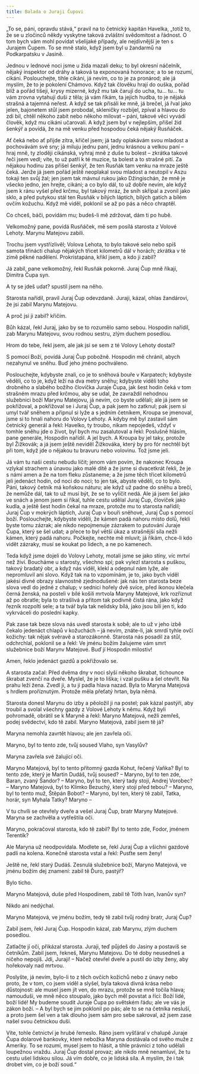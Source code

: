 ```yaml
---
title: Balada o Juraji Čupovi
---
```


„To se, páni, opravdu stává,“ pravil na to četnický kapitán Havelka, „totiž to, že se u zločinců někdy vyskytne taková zvláštní svědomitost a řádnost. O tom bych vám mohl povídat všelijaké případy, ale nejdivnější je ten s Jurajem Čupem. To se mně stalo, když jsem byl u žandarmů na Podkarpatsku v Jasině.

Jednou v lednové noci jsme u žida mazali deku; to byl okresní náčelník, nějaký inspektor od dráhy a taková ta exponovaná honorace; a to se rozumí, cikáni. Poslouchejte, tihle cikáni, já nevím, co to je za pronárod; ale já myslím, že to je pokolení Chámovo. Když tak člověku hrají do ouška, pořád blíž a pořád tišeji, krysy mizerné, když mu tak čarují do ucha, tu… tu… tu vám zrovna vytahují duši z těla; já vám říkám, ta jejich hudba, to je nějaká strašná a tajemná neřest. A když se tak přisáli ke mně, já brečel, já řval jako jelen, bajonetem stůl jsem probodal, skleničky rozbíjel, zpíval a hlavou do zdi bil, chtěl někoho zabít nebo někoho milovat – páni, takové věci vyvádí člověk, když mu cikáni učarovali. A když jsem byl v nejlepším, přišel žid šenkýř a povídá, že na mě venku před hospodou čeká nějaký Rusňáček.

Ať čeká nebo ať přijde zítra, křičel jsem; já tady oplakávám svou mladost a pochovávám své sny; já miluju jednu paní, jednu krásnou a velkou paní – hraj mně, ty zloději cikánská, vyhraj mně z duše tu bolest – zkrátka takové řeči jsem vedl; víte, to už patří k té muzice, ta bolest a to strašné pití. Za nějakou hodinu zas přišel šenkýř, že ten Rusňák tam venku na mraze ještě čeká. Jenže já jsem pořád ještě neoplakal svou mladost a neutopil v Aszu tokaji ten svůj žal; jen jsem tak mávnul rukou jako Džingischán, že mně je všecko jedno, jen hrejte, cikáni; a co bylo dál, to už dobře nevím, ale když jsem k ránu vyšel před krčmu, byl takový mráz, že sníh skřípal a zvonil jako sklo, a před putykou stál ten Rusňák v bílých láptích, bílých gatích a bílém ovčím kožuchu. Když mě viděl, poklonil se až po pás a něco chraptěl.

Co chceš, báči, povídám mu; budeš-li mě zdržovat, dám ti po hubě.

Velkomožný pane, povídá Rusňáček, mě sem posílá starosta z Volové Lehoty. Marynu Matejovu zabili.

Trochu jsem vystřízlivěl; Volova Lehota, to bylo takové selo nebo spíš samota třinácti chalup nějakých třicet kilometrů dál v horách; zkrátka v té zimě pěkné nadělení. Prokristapána, křikl jsem, a kdo ji zabil?

Já zabil, pane velkomožný, řekl Rusňák pokorně. Juraj Čup mně říkají, Dimitra Čupa syn.

A ty se jdeš udat? spustil jsem na něho.

Starosta nařídil, pravil Juraj Čup odevzdaně. Juraji, kázal, ohlas žandárovi, že jsi zabil Marynu Matejovu.

A proč jsi ji zabil? křičím.

Bůh kázal, řekl Juraj, jako by se to rozumělo samo sebou. Hospodin nařídil, zab Marynu Matejovu, svou rodnou sestru, zlým duchem posedlou.

Hrom do tebe, řekl jsem, ale jak jsi se sem z té Volovy Lehoty dostal?

S pomocí Boží, povídá Juraj Čup pobožně. Hospodin mě chránil, abych nezahynul ve sněhu. Buď jeho jméno pochváleno.

Poslouchejte, kdybyste znali, co je to sněhová bouře v Karpatech; kdybyste věděli, co to je, když leží na dva metry sněhu; kdybyste viděli toho drobného a slabého božího človíčka Juraje Čupa, jak šest hodin čeká v tom strašném mrazu před krčmou, aby se udal, že zavraždil nehodnou služebnici boží Marynu Matejovu, já nevím, co byste udělali; ale já jsem se pokřižoval, a pokřižoval se i Juraj Čup, a pak jsem ho zatknul; pak jsem si umyl tvář sněhem a připnul si lyže a s jedním četníkem, Kroupa se jmenoval, jsme si to hnali nahoru do Volovy Lehoty. A kdyby mě byl zastavil sám četnický generál a řekl: Havelko, ty troubo, nikam nepojedeš, vždyť v tomhle sněhu jde o život, byl bych mu zasalutoval a řekl: Poslušně hlásím, pane generále, Hospodin nařídil. A jel bych. A Kroupa by jel taky, protože byl Žižkovák; a já jsem ještě neviděl Žižkováka, který by pro fór nechtěl být při tom, když jde o nějakou tu bravuru nebo volovinu. Tož jsme jeli.

Já vám tu naši cestu nebudu líčit; jenom vám povím, že nakonec Kroupa vzlykal strachem a únavou jako malé dítě a že jsme si dvacetkrát řekli, že je s námi amen a že na tom fleku zůstaneme; a že jsme těch třicet kilometrů jeli jedenáct hodin, od noci do noci; to jen tak, abyste věděli, co to bylo. Páni, takový četník má koňskou náturu; ale když už padne do sněhu a brečí, že nemůže dál, tak to už musí být, že se to vylíčit nedá. Ale já jsem šel jako ve snách a jenom jsem si říkal, tuhle cestu udělal Juraj Čup, človíček jako kudla, a ještě šest hodin čekal na mraze, protože mu to starosta nařídil; Juraj Čup v mokrých láptích, Juraj Čup v bouři sněhové, Juraj Čup s pomocí boží. Poslouchejte, kdybyste viděli, že kámen padá nahoru místo dolů, řekli byste tomu zázrak; ale nikdo nepojmenuje zázrakem to putování Juraje Čupa, který se šel udat; a přece to byl větší úkaz a strašnější síla nežli kámen, který padá nahoru. Počkejte, nechte mě mluvit; já říkám, chce-li kdo vidět zázraky, musí se koukat po lidech, a ne po kamenech.

Teda když jsme dojeli do Volovy Lehoty, motali jsme se jako stíny, víc mrtví než živí. Boucháme u starosty, všechno spí; pak vylezl starosta s puškou, takový bradatý obr, a když nás viděl, klekl a odepnul nám lyže, ale nepromluvil ani slovo. Když tak na to vzpomínám, je to, jako bych viděl jakési divné obrazy slavnostně zjednodušené: jak nás ten starosta beze slova vedl do jedné z chalup; v sednici hořely dvě svíce, před ikonou klečela černá ženská, na posteli v bílé košili mrtvola Maryny Matejové, krk rozříznut až po obratle; byla to strašlivá a přitom tak podivně čistá rána, jako když řezník rozpoltí sele; a ta tvář byla tak nelidsky bílá, jako jsou bílí jen ti, kdo vykrváceli do poslední kapky.

Pak zase tak beze slova nás uvedl starosta k sobě; ale to už v jeho izbě čekalo jedenáct chlapů v kožuchách – já nevím, znáte-li, jak smrdí tyhle ovčí kožichy: tak nějak svěravě a starozákonně. Starosta nás posadil za stůl, odchrchlal, poklonil se a řekl: Ve jménu božím žalujeme vám smrt služebnice boží Marynv Matejové. Buď jí Hospodin milostiv!

Amen, řeklo jedenáct gazdů a pokřižovalo se.

A starosta začal: Před dvěma dny v noci slyší někoho škrabat, tichounce škrabat zvenčí na dveře. Myslel, že je to liška; i vzal pušku a šel otevřít. Na prahu leží žena. Zvedl ji, a tu jí padla hlava nazad. Byla to Maryna Matejová s hrdlem proříznutým. Protože měla přeťatý hrtan, byla němá.

Starosta donesl Marynu do izby a pěoložil ji na postel; pak kázal pastýři, aby troubil a svolal všechny gazdy z Volové Lehoty k němu. Když byli pohromadě, obrátil se k Maryně a řekl: Maryno Matejová, nežli zemřeš, podej svědectví, kdo tě zabil. Maryno Matejová, zabil jsem tě já?

Maryna nemohla zavrtět hlavou; ale jen zavřela oči.

Maryno, byl to tento zde, tvůj soused Vlaho, syn Vasylův?

Maryna zavřela své žalující oči.

Maryno Matejová, byl to tento přítomný gazda Kohut, řečený Vaňka? Byl to tento zde, který je Martin Dudáš, tvůj soused? – Maryno, byl to ten zde, Baran, zvaný Šandor? – Maryno, byl to ten, který tady stojí, Andrej Vorobec? – Maryno Matejová, byl to Klimko Bezuchý, který stojí před tebou? – Maryno, byl to tento muž, Štěpán Bobot? – Maryno, byl ten, který tě zabil, Tatka, horár, syn Myhala Tatky? Maryno –

V tu chvíli se otevřely dveře a vešel Juraj Čup, bratr Maryny Matejové. Maryna se zachvěla a vytřeštila oči.

Maryno, pokračoval starosta, kdo tě zabil? Byl to tento zde, Fodor, jménem Terentík?

Ale Maryna už neodpovídala. Modlete se, řekl Juraj Čup a všichni gazdové padli na kolena. Konečně starosta vstal a řekl: Pusťte sem ženy!

Ještě ne, řekl starý Dudáš. Zesnulá služebnice boží, Maryno Matejová, ve jménu božím dej znamení: zabil tě Ďuro, pastýř?

Bylo ticho.

Maryno Matejová, duše před Hospodinem, zabil tě Tóth Ivan, Ivanův syn?

Nikdo ani nedýchal.

Maryno Matejová, ve jménu božím, tedy tě zabil tvůj rodný bratr, Juraj Čup?

Zabil jsem, řekl Juraj Čup. Hospodin kázal, zab Marynu, zlým duchem posedlou.

Zatlačte jí oči, přikázal starosta. Juraji, teď půjdeš do Jasiny a postavíš se četníkům. Zabil jsem, řekneš, Marynu Matejovu. Do té doby neusedneš a ničeho nepojíš. Jdi, Juraji! – Načež otevřel dveře a pustil do izby ženy, aby hořekovaly nad mrtvou.

Poslyšte, já nevím, bylo-li to z těch ovčích kožichů nebo z únavy nebo proto, že v tom, co jsem viděl a slyšel, byla taková divná krása nebo důstojnost: ale musel jsem jít ven, do mrazu, protože se mně točila hlava; namouduši, ve mně něco stoupalo, jako bych měl povstat a říci: Boží lidé, boží lidé! My budeme soudit Juraje Čupa po světském řádu; ale ve vás je zákon boží. – A byl bych se jim poklonil po pás; ale to se na četníka nesluší, a proto jsem šel ven a tak dlouho jsem sám pro sebe sakroval, až jsem zase našel svou četnickou duši.

Víte, tohle četnictví je hrubé řemeslo. Ráno jsem vyšťáral v chalupě Juraje Čupa dolarové bankovky, které nebožka Maryna dostávala od svého muže z Ameriky. To se rozumí, musel jsem to hlásit, a tihle právníci z toho udělali loupežnou vraždu. Juraj Čup dostal provaz; ale nikdo mně nenamluví, že tu cestu ušel lidskou silou. Já vím dobře, co je lidská síla. A myslím, že i tak drobet vím, co je boží soud.“
